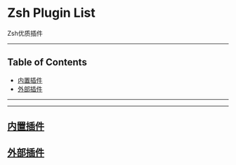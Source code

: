 # Zsh Plugin List

Zsh优质插件

---

## Table of Contents

<!-- vim-markdown-toc GFM -->

* [内置插件](#内置插件)
* [外部插件](#外部插件)

<!-- vim-markdown-toc -->

---

---

## [内置插件](https://github.com/robbyrussell/oh-my-zsh/wiki/Plugins)

## [外部插件](https://github.com/robbyrussell/oh-my-zsh/wiki/External-plugins)
